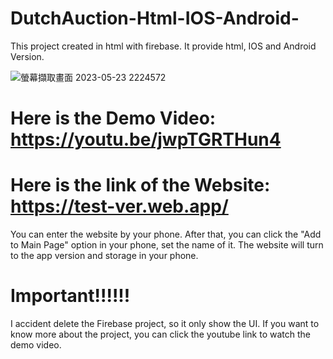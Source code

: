 # DutchAuction-Html-IOS-Android-
This project created in html with firebase. It provide html, IOS and Android Version.

![螢幕擷取畫面 2023-05-23 2224572](https://github.com/LeeKaYip/DutchAuction-Html-IOS-Android-/assets/134273037/361f2150-4906-4b92-84c8-0583d3b5ca21)


# Here is the Demo Video: https://youtu.be/jwpTGRTHun4
# Here is the link of the Website: https://test-ver.web.app/
You can enter the website by your phone. After that, you can click the "Add to Main Page" option in your phone, set the name of it. The website will turn to the app version and storage in your phone.
# Important!!!!!! 
I accident delete the Firebase project, so it only show the UI. If you want to know more about the project, you can click the youtube link to watch the demo video.
